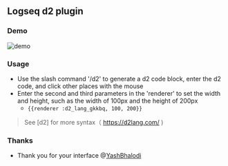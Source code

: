 ## Logseq d2 plugin

### Demo
![demo]('./demo.gif')

### Usage

- Use the slash command '/d2' to generate a d2 code block, enter the d2 code, and click other places with the mouse
- Enter the second and third parameters in the 'renderer' to set the width and height, such as the width of 100px and the height of 200px
    - `{{renderer :d2_lang_gkkbq, 100, 200}}`

> See [d2] for more syntax（ https://d2lang.com/ )

### Thanks

- Thank you for your interface @[YashBhalodi](https://github.com/YashBhalodi)
